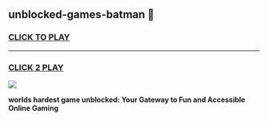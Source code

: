 
## unblocked-games-batman 👋
<h3>
<a href="https://premium.freeplayer.one?title=unblocked-games-batman&ref=14F">CLICK TO PLAY</a></h3>
<hr>

<h3>
<a href="https://premium.freeplayer.one?title=unblocked-games-batman&ref=14F">CLICK 2 PLAY</a>
  
</h3>

<a href="https://premium.freeplayer.one?title=unblocked-games-batman&ref=12F/"><img src="https://clearcache.store/games.png"></a>


**worlds hardest game unblocked: Your Gateway to Fun and Accessible Online Gaming**
